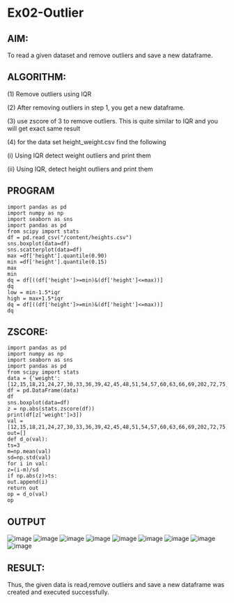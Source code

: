 # Ex02-Outlier
## AIM:
To read a given dataset and remove outliers and save a new dataframe.

## ALGORITHM:
(1) Remove outliers using IQR

(2) After removing outliers in step 1, you get a new dataframe.

(3) use zscore of 3 to remove outliers. This is quite similar to IQR and you will get exact same result

(4) for the data set height_weight.csv find the following

(i) Using IQR detect weight outliers and print them

(ii) Using IQR, detect height outliers and print them

## PROGRAM
```
import pandas as pd
import numpy as np
import seaborn as sns
import pandas as pd
from scipy import stats
df = pd.read_csv("/content/heights.csv")
sns.boxplot(data=df)
sns.scatterplot(data=df)
max =df['height'].quantile(0.90)
min =df['height'].quantile(0.15)
max
min
dq = df[((df['height']>=min)&(df['height']<=max))]
dq
low = min-1.5*iqr
high = max+1.5*iqr
dq = df[((df['height']>=min)&(df['height']<=max))]
dq
```
## ZSCORE:
```
import pandas as pd
import numpy as np
import seaborn as sns
import pandas as pd
from scipy import stats
data = {'weight':[12,15,18,21,24,27,30,33,36,39,42,45,48,51,54,57,60,63,66,69,202,72,75,78,81,84,232,87,90,93,96,99,258]}
df = pd.DataFrame(data)
df
sns.boxplot(data=df)
z = np.abs(stats.zscore(df))
print(df[z['weight']>3])
val =[12,15,18,21,24,27,30,33,36,39,42,45,48,51,54,57,60,63,66,69,202,72,75,78,81,84,232,87,90,93,96,99,258]
out=[]
def d_o(val):
ts=3
m=np.mean(val)
sd=np.std(val)
for i in val:
z=(i-m)/sd
if np.abs(z)>ts:
out.append(i)
return out
op = d_o(val)
op
```
## OUTPUT
![image](https://github.com/pradeepasri26/ODD2023---Datascience---Ex-02/assets/131433142/2509df95-a1f4-4f2c-8d3d-c141659d8f38)
![image](https://github.com/pradeepasri26/ODD2023---Datascience---Ex-02/assets/131433142/eb77db5a-a1a6-4910-9180-bc38ab0aa833)
![image](https://github.com/pradeepasri26/ODD2023---Datascience---Ex-02/assets/131433142/a81d817b-acdf-4163-9679-0addb8482832)
![image](https://github.com/pradeepasri26/ODD2023---Datascience---Ex-02/assets/131433142/145d509d-39b1-4681-b4e4-0a99f4669c56)
![image](https://github.com/pradeepasri26/ODD2023---Datascience---Ex-02/assets/131433142/0fce973b-e315-4eff-9a39-8c94876b74f9)
![image](https://github.com/pradeepasri26/ODD2023---Datascience---Ex-02/assets/131433142/ad8b2c6d-8806-4440-91e2-60cd73566b8f)
![image](https://github.com/pradeepasri26/ODD2023---Datascience---Ex-02/assets/131433142/d5394034-b1c8-4511-9395-9541e56d7131)
![image](https://github.com/pradeepasri26/ODD2023---Datascience---Ex-02/assets/131433142/a84e91d7-bf61-455a-a9b6-7fa3d8fb13b1)
![image](https://github.com/pradeepasri26/ODD2023---Datascience---Ex-02/assets/131433142/b076c331-274b-440b-9fa7-a3fc21568d1d)

## RESULT:
Thus, the given data is read,remove outliers and save a new dataframe was created and executed successfully.












